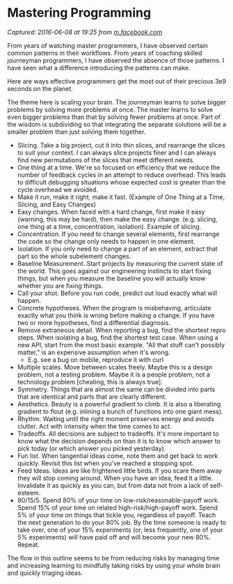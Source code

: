 # Mastering Programming

_Captured: 2016-06-08 at 19:25 from [m.facebook.com](https://m.facebook.com/notes/kent-beck/mastering-programming/1184427814923414)_

From years of watching master programmers, I have observed certain common patterns in their workflows. From years of coaching skilled journeyman programmers, I have observed the absence of those patterns. I have seen what a difference introducing the patterns can make.

Here are ways effective programmers get the most out of their precious 3e9 seconds on the planet.

The theme here is scaling your brain. The journeyman learns to solve bigger problems by solving more problems at once. The master learns to solve even bigger problems than that by solving fewer problems at once. Part of the wisdom is subdividing so that integrating the separate solutions will be a smaller problem than just solving them together.

  * Slicing. Take a big project, cut it into thin slices, and rearrange the slices to suit your context. I can always slice projects finer and I can always find new permutations of the slices that meet different needs.
  * One thing at a time. We're so focused on efficiency that we reduce the number of feedback cycles in an attempt to reduce overhead. This leads to difficult debugging situations whose expected cost is greater than the cycle overhead we avoided.
  * Make it run, make it right, make it fast. (Example of One Thing at a Time, Slicing, and Easy Changes)
  * Easy changes. When faced with a hard change, first make it easy (warning, this may be hard), then make the easy change. (e.g. slicing, one thing at a time, concentration, isolation). Example of slicing.
  * Concentration. If you need to change several elements, first rearrange the code so the change only needs to happen in one element.
  * Isolation. If you only need to change a part of an element, extract that part so the whole subelement changes.
  * Baseline Measurement. Start projects by measuring the current state of the world. This goes against our engineering instincts to start fixing things, but when you measure the baseline you will actually know whether you are fixing things.
  * Call your shot. Before you run code, predict out loud exactly what will happen.
  * Concrete hypotheses. When the program is misbehaving, articulate exactly what you think is wrong before making a change. If you have two or more hypotheses, find a differential diagnosis.
  * Remove extraneous detail. When reporting a bug, find the shortest repro steps. When isolating a bug, find the shortest test case. When using a new API, start from the most basic example. "All that stuff can't possibly matter," is an expensive assumption when it's wrong.
    * E.g. see a bug on mobile, reproduce it with curl
  * Multiple scales. Move between scales freely. Maybe this is a design problem, not a testing problem. Maybe it is a people problem, not a technology problem [cheating, this is always true].
  * Symmetry. Things that are almost the same can be divided into parts that are identical and parts that are clearly different.
  * Aesthetics. Beauty is a powerful gradient to climb. It is also a liberating gradient to flout (e.g. inlining a bunch of functions into one giant mess).
  * Rhythm. Waiting until the right moment preserves energy and avoids clutter. Act with intensity when the time comes to act.
  * Tradeoffs. All decisions are subject to tradeoffs. It's more important to know what the decision depends on than it is to know which answer to pick today (or which answer you picked yesterday).
  * Fun list. When tangential ideas come, note them and get back to work quickly. Revisit this list when you've reached a stopping spot.
  * Feed Ideas. Ideas are like frightened little birds. If you scare them away they will stop coming around. When you have an idea, feed it a little. Invalidate it as quickly as you can, but from data not from a lack of self-esteem.
  * 80/15/5. Spend 80% of your time on low-risk/reasonable-payoff work. Spend 15% of your time on related high-risk/high-payoff work. Spend 5% of your time on things that tickle you, regardless of payoff. Teach the next generation to do your 80% job. By the time someone is ready to take over, one of your 15% experiments (or, less frequently, one of your 5% experiments) will have paid off and will become your new 80%. Repeat.

The flow in this outline seems to be from reducing risks by managing time and increasing learning to mindfully taking risks by using your whole brain and quickly triaging ideas.
